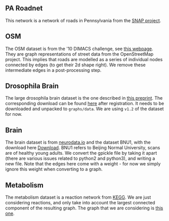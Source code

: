 ## PA Roadnet
This network is a network of roads in Pennsylvania from the [SNAP project](http://snap.stanford.edu/data/).

## OSM
The OSM dataset is from the '10 DIMACS challenge, see [this webpage](https://www.cc.gatech.edu/dimacs10/archive/streets.shtml). They are graph representations of street data from the OpenStreetMap project. This implies that roads are modelled as a series of individual nodes connected by edges (to get their 2d shape right). We remove these intermediate edges in a post-processing step.

## Drosophila Brain
The large drosophila brain dataset is the one described in [this preprint](https://www.biorxiv.org/content/10.1101/2020.01.21.911859v1). The corresponding download can be found [here](https://www.janelia.org/project-team/flyem/hemibrain) after registration. It needs to be downloaded and unpacked to `graphs/data`. We are using `v1.2` of the dataset for now.

## Brain
The brain dataset is from [neurodata.io](https://neurodata.io/mri/) and the dataset BNU1, with the download here [Download](https://mrneurodata.s3.amazonaws.com/data/BNU1/ndmg_0-0-48/graphs/DS72784/sub-0025864_ses-1_dwi_DS72784.gpickle).
BNU1 refers to Beijing Normal University, scans are of healthy young adults. We convert the gpickle file by taking it apart (there are various issues related to python2 and python3), and writing a new file. Note that the edges here come with a weight - for now we simply ignore this weight when converting to a graph.

## Metabolism
The metabolism dataset is a reaction network from [KEGG](https://www.genome.jp/kegg/pathway.html). We are just considering reactions, and only take into account the largest connected component of the resulting graph. The graph that we are considering is [this one](https://www.kegg.jp/kegg-bin/show_pathway?rn01100).